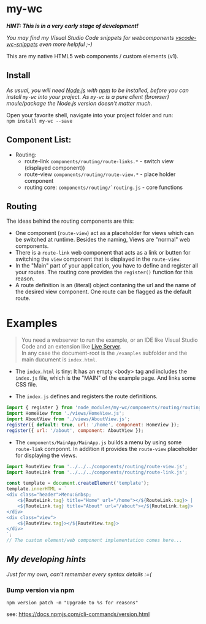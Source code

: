 # my-wc

*__HINT: This is in a very early stage of development!__*

*You may find my Visual Studio Code snippets for webcomponents [vscode-wc-snippets](https://github.com/nikolaimueller/vscode-wc-snippets) even more helpful ;-)*

This are my native HTML5 web components / custom elements (v1).

## Install

*As usual, you will need [Node.js](https://nodejs.org) with [npm](https://www.npmjs.com/) to be installed, before you can install ``my-wc`` into your project. As ``my-wc`` is a pure client (browser) moule/package the Node.js version doesn't matter much.*

Open your favorite shell, navigate into your project folder and run:  
``npm install my-wc --save``


## Component List:

* Routing:
    + route-link ``components/routing/route-links.*`` - switch view (displayed component))
    + route-view ``components/routing/route-view.*`` - place holder component
    + routing core: ``components/routing/`routing.js`` - core functions


## Routing

The ideas behind the routing components are this:
* One component (``route-view``) act as a placeholder for views which can be switched at runtime. Besides the naming, Views are "normal" web components.
* There is a ``route-link`` web component that acts as a link or butten for switching the ``view`` component that is displayed in the ``route-view``.
* In the "Main" part of your application, you have to define and register all your routes. The routing core provides the ``register()`` function for this reason.
* A route definition is an (literal) object contaning the url and the name of the desired view component. One route can be flagged as the default route.


# Examples

> You need a webserver to run the example, or an IDE like Visual Studio Code and an extension like [Live Server](https://marketplace.visualstudio.com/items?itemName=ritwickdey.LiveServer).  
In any case the document-root is the ``/examples`` subfolder and the main ducument is ``index.html``.

* The ``index.html`` is tiny: It has an empty \<body\> tag and includes the ``index.js`` file, which is the "MAIN" of the example page. And links some 
CSS file.

* The ``index.js`` defines and registers the route definitions.
```javascript
import { register } from 'node_modules/my-wc/components/routing/routing.js';
import HomeView from './views/HomeView.js';
import AboutView from './views/AboutView.js';
register({ default: true, url: '/home', component: HomeView });
register({ url: '/about', component: AboutView });
```

* The ``components/MainApp/MainApp.js`` builds a menu by using some ``route-link`` componnt. In addition it provides the ``route-view`` placeholder for displaying the views.
```javascript
import RouteView from '../../../components/routing/route-view.js';
import RouteLink from '../../../components/routing/route-link.js';

const template = document.createElement('template');
template.innerHTML = `
<div class="header">Menu:&nbsp;
    <${RouteLink.tag} title="Home" url="/home"></${RouteLink.tag}> | 
    <${RouteLink.tag} title="About" url="/about"></${RouteLink.tag}>
</div>
<div class="view">
    <${RouteView.tag}></${RouteView.tag}>
</div>
`;
// The custom element/web component implementation comes here...
```


## *My developing hints*

*Just for my own, can't remember every syntax details :=(*

### Bump version via npm

``npm version patch -m "Upgrade to %s for reasons"``

 see:  https://docs.npmjs.com/cli-commands/version.html

